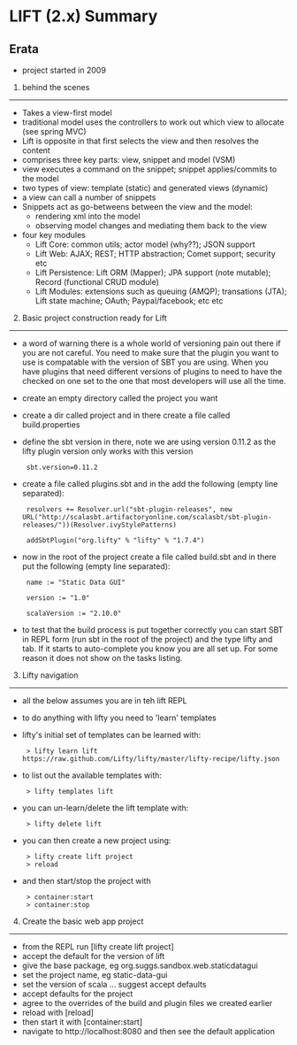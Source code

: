 LIFT (2.x) Summary
================================



Erata
-------------------------
 - project started in 2009

1. behind the scenes
-------------------------
 - Takes a view-first model
 - traditional model uses the controllers to work out which view to allocate (see spring MVC)
 - Lift is opposite in that first selects the view and then resolves the content
 - comprises three key parts: view, snippet and model (VSM)
 - view executes a command on the <stateful> snippet; <statefukl> snippet applies/commits to the model
 - two types of view: template (static) and generated views (dynamic)
 - a view can call a number of snippets
 - Snippets act as go-betweens between the view and the model:
    - rendering xml into the model
    - observing model changes and mediating them back to the view
 - four key modules
    - Lift Core: common utils; actor model (why??); JSON support
    - Lift Web: AJAX; REST; HTTP abstraction; Comet support; security etc
    - Lift Persistence: Lift ORM (Mapper); JPA support (note mutable); Record (functional CRUD module)
    - Lift Modules: extensions such as queuing (AMQP); transations (JTA); Lift state machine; OAuth; Paypal/facebook; etc etc

2. Basic project construction ready for Lift
-------------------------
 - a word of warning there is a whole world of versioning pain out there if you are not careful.  You need to make sure that the plugin you want to use is compatable with the version of SBT you are using.  When you have plugins that need different versions of plugins to need to have the checked on one set to the one that most developers will use all the time.
 - create an empty directory called the project you want
 - create a dir called project and in there create a file called build.properties
 - define the sbt version in there, note we are using version 0.11.2 as the lifty plugin version only works with this version

        sbt.version=0.11.2

 - create a file called plugins.sbt and in the add the following (empty line separated):

        resolvers += Resolver.url("sbt-plugin-releases", new URL("http://scalasbt.artifactoryonline.com/scalasbt/sbt-plugin-releases/"))(Resolver.ivyStylePatterns)

        addSbtPlugin("org.lifty" % "lifty" % "1.7.4")

 - now in the root of the project create a file called build.sbt and in there put the following (empty line separated):

        name := "Static Data GUI"

        version := "1.0"

        scalaVersion := "2.10.0"

 - to test that the build process is put together correctly you can start SBT in REPL form (run sbt in the root of the project) and the type lifty and tab.  If it starts to auto-complete you know you are all set up.  For some reason it does not show on the tasks listing.

3. Lifty navigation
-------------------------
 - all the below assumes you are in teh lift REPL
 - to do anything with lifty you need to 'learn' templates
 - lifty's initial set of templates can be learned with:

        > lifty learn lift https://raw.github.com/Lifty/lifty/master/lifty-recipe/lifty.json

 - to list out the available templates with:

        > lifty templates lift

 - you can un-learn/delete the lift template with:

        > lifty delete lift

 - you can then create a new project using:

        > lifty create lift project
        > reload

 - and then start/stop the project with

        > container:start 
        > container:stop

4. Create the basic web app project
-------------------------
 - from the REPL run
    [lifty create lift project]
 - accept the default for the version of lift
 - give the base package, eg org.suggs.sandbox.web.staticdatagui
 - set the project name, eg static-data-gui
 - set the version of scala ... suggest accept defaults
 - accept defaults for the project
 - agree to the overrides of the build and plugin files we created earlier
 - reload with [reload]
 - then start it with [container:start]
 - navigate to http://localhost:8080 and then see the default application

